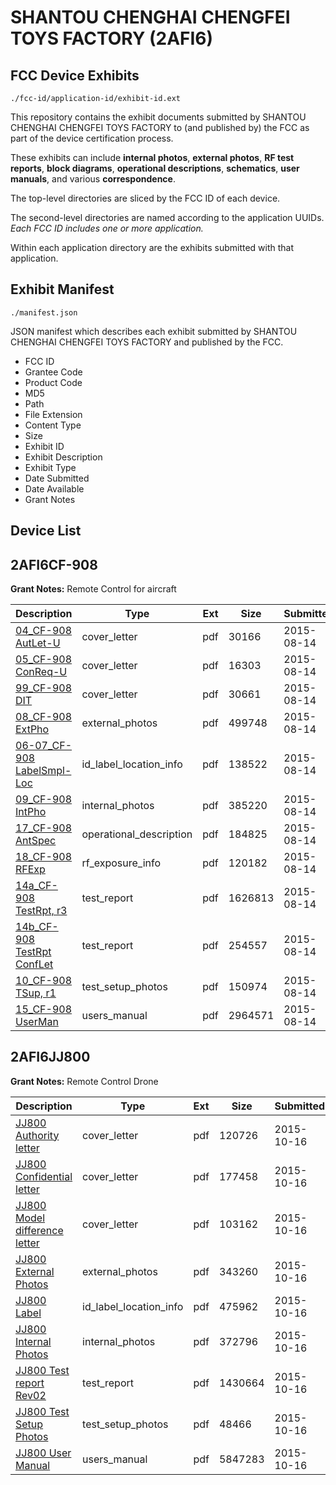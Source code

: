 # SHANTOU CHENGHAI CHENGFEI TOYS FACTORY (2AFI6)
## FCC Device Exhibits

```
./fcc-id/application-id/exhibit-id.ext
```

This repository contains the exhibit documents submitted by SHANTOU CHENGHAI CHENGFEI TOYS FACTORY to (and published by) the FCC as part of the device certification process.

These exhibits can include **internal photos**, **external photos**, **RF test reports**, **block diagrams**, **operational descriptions**, **schematics**, **user manuals**, and various **correspondence**.

The top-level directories are sliced by the FCC ID of each device.

The second-level directories are named according to the application UUIDs. *Each FCC ID includes one or more application.*

Within each application directory are the exhibits submitted with that application. 

## Exhibit Manifest

```
./manifest.json
```

JSON manifest which describes each exhibit submitted by SHANTOU CHENGHAI CHENGFEI TOYS FACTORY and published by the FCC.

- FCC ID
- Grantee Code
- Product Code
- MD5
- Path
- File Extension
- Content Type
- Size
- Exhibit ID
- Exhibit Description
- Exhibit Type
- Date Submitted
- Date Available
- Grant Notes

## Device List
## 2AFI6CF-908
**Grant Notes:** Remote Control for aircraft

| Description | Type | Ext | Size | Submitted | Available |
| ----------- | ---- | --- | ---- | --------- | --------- |
| [04_CF-908 AutLet-U](2AFI6CF-908/114f201e909d7af8b0f5cdac5f9bd739/2715024.pdf) | cover_letter | pdf | 30166 | 2015-08-14 | 2015-08-14 |
| [05_CF-908 ConReq-U](2AFI6CF-908/114f201e909d7af8b0f5cdac5f9bd739/2715025.pdf) | cover_letter | pdf | 16303 | 2015-08-14 | 2015-08-14 |
| [99_CF-908 DIT](2AFI6CF-908/114f201e909d7af8b0f5cdac5f9bd739/2715039.pdf) | cover_letter | pdf | 30661 | 2015-08-14 | 2015-08-14 |
| [08_CF-908 ExtPho](2AFI6CF-908/114f201e909d7af8b0f5cdac5f9bd739/2715027.pdf) | external_photos | pdf | 499748 | 2015-08-14 | 2015-08-14 |
| [06-07_CF-908 LabelSmpl-Loc](2AFI6CF-908/114f201e909d7af8b0f5cdac5f9bd739/2715026.pdf) | id_label_location_info | pdf | 138522 | 2015-08-14 | 2015-08-14 |
| [09_CF-908 IntPho](2AFI6CF-908/114f201e909d7af8b0f5cdac5f9bd739/2715028.pdf) | internal_photos | pdf | 385220 | 2015-08-14 | 2015-08-14 |
| [17_CF-908 AntSpec](2AFI6CF-908/114f201e909d7af8b0f5cdac5f9bd739/2715037.pdf) | operational_description | pdf | 184825 | 2015-08-14 | 2015-08-14 |
| [18_CF-908 RFExp](2AFI6CF-908/114f201e909d7af8b0f5cdac5f9bd739/2715038.pdf) | rf_exposure_info | pdf | 120182 | 2015-08-14 | 2015-08-14 |
| [14a_CF-908 TestRpt, r3](2AFI6CF-908/114f201e909d7af8b0f5cdac5f9bd739/2715033.pdf) | test_report | pdf | 1626813 | 2015-08-14 | 2015-08-14 |
| [14b_CF-908 TestRpt ConfLet](2AFI6CF-908/114f201e909d7af8b0f5cdac5f9bd739/2715034.pdf) | test_report | pdf | 254557 | 2015-08-14 | 2015-08-14 |
| [10_CF-908 TSup, r1](2AFI6CF-908/114f201e909d7af8b0f5cdac5f9bd739/2715029.pdf) | test_setup_photos | pdf | 150974 | 2015-08-14 | 2015-08-14 |
| [15_CF-908 UserMan](2AFI6CF-908/114f201e909d7af8b0f5cdac5f9bd739/2715035.pdf) | users_manual | pdf | 2964571 | 2015-08-14 | 2015-08-14 |
## 2AFI6JJ800
**Grant Notes:** Remote Control Drone

| Description | Type | Ext | Size | Submitted | Available |
| ----------- | ---- | --- | ---- | --------- | --------- |
| [JJ800 Authority letter](2AFI6JJ800/e164b3e2d2ec17e47c6ccb1b4aac62a9/2784087.pdf) | cover_letter | pdf | 120726 | 2015-10-16 | 2015-10-19 |
| [JJ800 Confidential letter](2AFI6JJ800/e164b3e2d2ec17e47c6ccb1b4aac62a9/2784088.pdf) | cover_letter | pdf | 177458 | 2015-10-16 | 2015-10-19 |
| [JJ800 Model difference letter](2AFI6JJ800/e164b3e2d2ec17e47c6ccb1b4aac62a9/2784089.pdf) | cover_letter | pdf | 103162 | 2015-10-16 | 2015-10-19 |
| [JJ800 External Photos](2AFI6JJ800/e164b3e2d2ec17e47c6ccb1b4aac62a9/2784090.pdf) | external_photos | pdf | 343260 | 2015-10-16 | 2015-10-19 |
| [JJ800 Label](2AFI6JJ800/e164b3e2d2ec17e47c6ccb1b4aac62a9/2784092.pdf) | id_label_location_info | pdf | 475962 | 2015-10-16 | 2015-10-19 |
| [JJ800 Internal Photos](2AFI6JJ800/e164b3e2d2ec17e47c6ccb1b4aac62a9/2784091.pdf) | internal_photos | pdf | 372796 | 2015-10-16 | 2015-10-19 |
| [JJ800 Test report Rev02](2AFI6JJ800/e164b3e2d2ec17e47c6ccb1b4aac62a9/2784137.pdf) | test_report | pdf | 1430664 | 2015-10-16 | 2015-10-19 |
| [JJ800 Test Setup Photos](2AFI6JJ800/e164b3e2d2ec17e47c6ccb1b4aac62a9/2784096.pdf) | test_setup_photos | pdf | 48466 | 2015-10-16 | 2015-10-19 |
| [JJ800 User Manual](2AFI6JJ800/e164b3e2d2ec17e47c6ccb1b4aac62a9/2784097.pdf) | users_manual | pdf | 5847283 | 2015-10-16 | 2015-10-19 |

